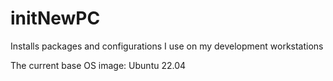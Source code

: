 # initNewPC

Installs packages and configurations I use on my development
workstations

The current base OS image: Ubuntu 22.04


